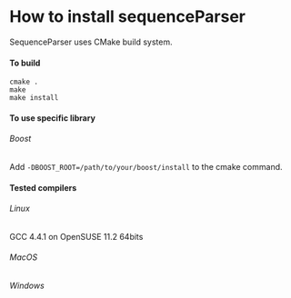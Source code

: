 # How to install sequenceParser

SequenceParser uses CMake build system.

#### To build
```
cmake .
make
make install
```

#### To use specific library
###### Boost
Add ```-DBOOST_ROOT=/path/to/your/boost/install``` to the cmake command.

#### Tested compilers
###### Linux
GCC 4.4.1 on OpenSUSE 11.2 64bits
###### MacOS
###### Windows
